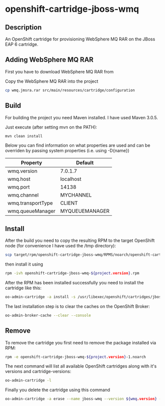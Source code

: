 # openshift-cartridge-jboss-wmq

## Description

An OpenShift cartridge for provisioning WebSphere MQ RAR on the JBoss EAP 6 cartridge.

## Adding WebSphere MQ RAR

First you have to download WebSphere MQ RAR from 


Copy the WebSphere MQ RAR into the project

```bash
cp wmq.jmsra.rar src/main/resources/cartridge/configuration
```

## Build

For building the project you need Maven installed. I have used Maven 3.0.5.

Just execute (after setting mvn on the PATH):

```bash
mvn clean install
```

Below you can find information on what properties are used and can be overriden by passing system properties (i.e. using -D{name})

|Property|Default|
|--------|-------|
|wmq.version|7.0.1.7|
|wmq.host|localhost|
|wmq.port|14138|
|wmq.channel|MYCHANNEL|
|wmq.transportType|CLIENT|
|wmq.queueManager|MYQUEUEMANAGER|

## Install

After the build you need to copy the resulting RPM to the target OpenShift node (for convenience I have used the /tmp directory):

```bash
scp target/rpm/openshift-cartridge-jboss-wmq/RPMS/noarch/openshift-cartridge-jboss-wmq-${project.version}-1.noarch.rpm root@${openshift.node.ip}:/tmp
```

then install it using

```bash
rpm -ivh openshift-cartridge-jboss-wmq-${project.version}.rpm
```

After the RPM has been installed successfully you need to install the cartridge like this:

```bash
oo-admin-cartridge -a install -s /usr/libexec/openshift/cartridges/jboss-wmq
```

The last installation step is to clear the caches on the OpenShift Broker:

```bash
oo-admin-broker-cache --clear --console
```

## Remove

To remove the cartridge you first need to remove the package installed via RPM:

```bash
rpm -e openshift-cartridge-jboss-wmq-${project.version}-1.noarch
```

The next command will list all available OpenShift cartridges along with it's versions and cartridge-versions:

```bash
oo-admin-cartridge -l
```

Finally you delete the cartridge using this command

```bash
oo-admin-cartridge -a erase --name jboss-wmq --version ${wmq.version} --cartridge_version ${project.version}
```
